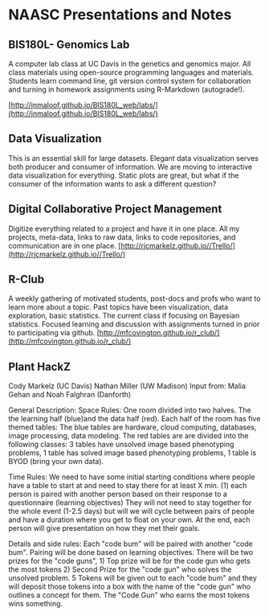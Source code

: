 # NAASC Presentations and Notes
## BIS180L- Genomics Lab
A computer lab class at UC Davis in the genetics and genomics major. All class materials using open-source programming languages and materials. Students learn command line, git version control system for collaboration and turning in homework assignments using R-Markdown (autograde!).

[http://jnmaloof.github.io/BIS180L_web/labs/](http://jnmaloof.github.io/BIS180L_web/labs/)

## Data Visualization
This is an essential skill for large datasets. Elegant data visualization serves both producer and consumer of information. We are moving to interactive data visualization for everything. Static plots are great, but what if the consumer of the information wants to ask a different question? 

## Digital Collaborative Project Management
Digitize everything related to a project and have it in one place. All my projects, meta-data, links to raw data, links to code repositories, and communication are in one place. 
[http://rjcmarkelz.github.io//Trello/](http://rjcmarkelz.github.io//Trello/)

## R-Club
A weekly gathering of motivated students, post-docs and profs who want to learn more about a topic. Past topics have been visualization, data exploration, basic statistics. The current class if focusing on Bayesian statistics. Focused learning and discussion with assignments turned in prior to participating via github.
[http://mfcovington.github.io/r_club/](http://mfcovington.github.io/r_club/)

## Plant HackZ
Cody Markelz (UC Davis)
Nathan Miller (UW Madison)
Input from: Malia Gehan and Noah Falghran (Danforth)

General Description: 
Space Rules: One room divided into two halves. The the learning half (blue)and the data half (red). Each half of the room has five themed tables: The blue tables are hardware, cloud computing, databases, image processing, data modeling. The red tables are are divided into the following classes: 3 tables have unsolved image based phenotyping problems, 1 table has solved image based phenotyping problems, 1 table is BYOD (bring your own data).

Time Rules: We need to have some initial starting conditions where people have a table to start at and need to stay there for at least X min. (1) each person is paired with another person based on their response to a questionnaire (learning objectives) They will not need to stay together for the whole event (1-2.5 days) but will we will cycle between pairs of people and have a duration where you get to float on your own. At the end, each person will give presentation on how they met their goals.

Details and side rules: Each "code bum" will be paired with another "code bum". Pairing will be done based on learning objectives. There will be two prizes for the "code guns", 1) Top prize will be for the code gun who gets the most tokens 2) Second Prize for the "code gun" who solves the unsolved problem. 5 Tokens will be given out to each "code bum" and they will deposit those tokens into a box with the name of the "code gun" who outlines a concept for them. The "Code Gun" who earns the most tokens wins something.